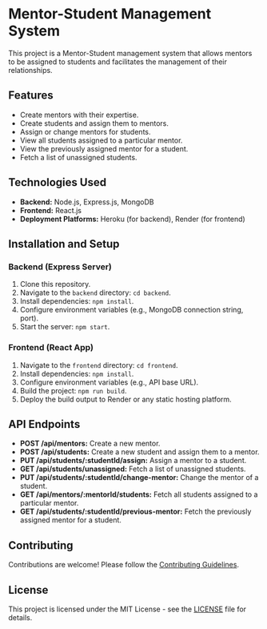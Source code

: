 # Mentor-Student Management System

This project is a Mentor-Student management system that allows mentors to be assigned to students and facilitates the management of their relationships.

## Features

- Create mentors with their expertise.
- Create students and assign them to mentors.
- Assign or change mentors for students.
- View all students assigned to a particular mentor.
- View the previously assigned mentor for a student.
- Fetch a list of unassigned students.

## Technologies Used

- **Backend:** Node.js, Express.js, MongoDB
- **Frontend:** React.js
- **Deployment Platforms:** Heroku (for backend), Render (for frontend)

## Installation and Setup

### Backend (Express Server)

1. Clone this repository.
2. Navigate to the `backend` directory: `cd backend`.
3. Install dependencies: `npm install`.
4. Configure environment variables (e.g., MongoDB connection string, port).
5. Start the server: `npm start`.

### Frontend (React App)

1. Navigate to the `frontend` directory: `cd frontend`.
2. Install dependencies: `npm install`.
3. Configure environment variables (e.g., API base URL).
4. Build the project: `npm run build`.
5. Deploy the build output to Render or any static hosting platform.

## API Endpoints

- **POST /api/mentors:** Create a new mentor.
- **POST /api/students:** Create a new student and assign them to a mentor.
- **PUT /api/students/:studentId/assign:** Assign a mentor to a student.
- **GET /api/students/unassigned:** Fetch a list of unassigned students.
- **PUT /api/students/:studentId/change-mentor:** Change the mentor of a student.
- **GET /api/mentors/:mentorId/students:** Fetch all students assigned to a particular mentor.
- **GET /api/students/:studentId/previous-mentor:** Fetch the previously assigned mentor for a student.

## Contributing

Contributions are welcome! Please follow the [Contributing Guidelines](CONTRIBUTING.md).

## License

This project is licensed under the MIT License - see the [LICENSE](LICENSE) file for details.
